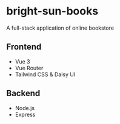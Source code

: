 # bright-sun-books

A full-stack application of online bookstore

## Frontend

- Vue 3
- Vue Router
- Tailwind CSS & Daisy UI

## Backend

- Node.js
- Express
